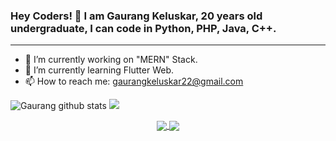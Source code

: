 
### Hey Coders! 🙏 I am Gaurang Keluskar, 20 years old undergraduate, I can code in Python, PHP, Java, C++.
  <hr>
  
- 🔭 I’m currently working on "MERN" Stack.
- 🌱 I’m currently learning Flutter Web.
- 📫 How to reach me: gaurangkeluskar22@gmail.com

<p align="center">
  
![Gaurang github stats](https://github-readme-stats.vercel.app/api?username=gaurangkeluskar22&show_icons=true&theme=dracula)
<img src = "https://github-readme-stats.vercel.app/api/top-langs/?username=gaurangkeluskar22&&layout=compact&hide=Jupyter Notebook&theme=tokyonight">
</p>




<p align="center">
  <a href="">
  <img align="center" src="https://github-readme-stats.vercel.app/api/pin/?username=gaurangkeluskar22&bg_color=10,FFC300,FF5733&title_color=fff&text_color=fff&repo=Basic-Music-Player-App" />
  </a>
  <a href="https://github.com/gaurangkeluskar22/Basic-Music-Player-App">
    <img align="center" src="https://github-readme-stats.vercel.app/api/pin/?username=gaurangkeluskar22&bg_color=10,FFC300,FF5733&title_color=fff&text_color=fff&repo=Basic-Music-Player-App" />
  </a>
 </p>
